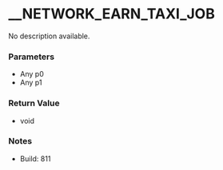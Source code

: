 # __NETWORK_EARN_TAXI_JOB

No description available.

### Parameters
* Any p0
* Any p1

### Return Value
* void

### Notes
* Build: 811

